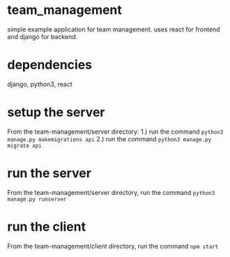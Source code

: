# team_management
simple example application for team management. uses react for frontend and django for backend.

# dependencies
django, python3, react

# setup the server
From the team-management/server directory:
	1.) run the command `python3 manage.py makemigrations api`
	2.) run the command `python3 manage.py migrate api`


# run the server
From the team-management/server directory, run the command `python3 manage.py runserver`

# run the client
From the team-management/client directory, run the command `npm start`

